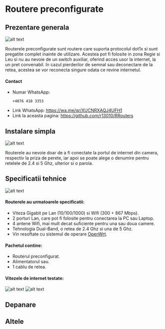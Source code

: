 # Routere preconfigurate
## Prezentare generala
![alt text](https://cdn.discordapp.com/attachments/1191478395175968798/1198400617882853486/page_prezentaregenerala.png?ex=65bec48c&is=65ac4f8c&hm=f7547dccd1022b7c140dd233dda5004f8bc293d4d2f07cd1cd03c9a14b795d0a&)

Routerele preconfigurate sunt routere care suporta protocolul dot1x si sunt pregatite complet inainte de utilizare. Acestea pot fi folosite in zona Regie si Leu si nu au nevoie de un switch auxiliar, oferind acces usor la internet, la un pret convenabil. In cazul pierderilor de semnal sau deconectare de la retea, acestea se vor reconecta singure odata ce revine internetul.

#### Contact
* Numar WhatsApp:
  ```
  +4076 410 3353
  ```
* Link WhatsApp: https://wa.me/qr/XUCNRXAQJ4UFH1 
* Link la aceasta pagina: https://github.com/r13010/RRouters

## Instalare simpla
![alt text](https://cdn.discordapp.com/attachments/1191478395175968798/1198408685614014464/page_instalaresimpla.png?ex=65becc10&is=65ac5710&hm=1e1a01a9e60525dcdbd63f6826dec72d49ad51402ccf0acb048aa2c33dcaed07&)

Routerele au nevoie doar de a fi conectate la portul de internet din camera, respectiv la priza de perete, iar apoi se poate alege o denumire pentru retelele de 2.4 si 5 Ghz, ulterior si o parola.

## Specificatii tehnice
![alt text](https://cdn.discordapp.com/attachments/1191478395175968798/1198409688274968708/page_specificatiitehnice.png?ex=65beccff&is=65ac57ff&hm=9887f6d6331649befbf76ccee5dc45ba058ce82212715df9aa1caa8cba407da3&)

#### Routerele au urmatoarele specificatii:
* Viteza Gigabit pe Lan (10/100/1000) si Wifi (300 + 867 Mbps).
* 2 porturi Lan, care pot fi folosite pentru conectarea la PC sau Laptop.
* 4 antene Wifi, mai mult decat suficiente pentru una sau doua camere.
* Tehnologia Dual-Band, o retea de 2.4 Ghz si una de 5 Ghz.
* Vin resoftate cu sistemul de operare [OpenWrt](https://github.com/openwrt/openwrt).

#### Pachetul contine:
* Routerul preconfigurat.
* Alimentatorul sau.
* 1 cablu de retea.

#### Vitezele de internet testate:
![alt text](https://cdn.discordapp.com/attachments/1191478395175968798/1198413592949698560/image.png?ex=65bed0a2&is=65ac5ba2&hm=734a4a8d268336ccb09368fc84421fa568f042aa9c3b073a5100c286f333e418&)
![alt text](https://cdn.discordapp.com/attachments/1191478395175968798/1198413708636983306/image.png?ex=65bed0bd&is=65ac5bbd&hm=24822bb6fb707e6957f26362d726e7381057ae87e26b45c9eeb1a6f39751ca68&)

## Depanare

## Altele


